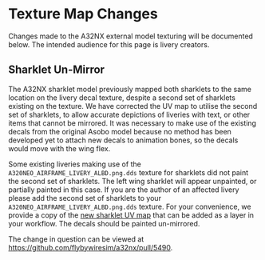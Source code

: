 # Texture Map Changes

Changes made to the A32NX external model texturing will be documented below. The intended audience for this page is livery creators.

## Sharklet Un-Mirror

The A32NX sharklet model previously mapped both sharklets to the same location on the livery decal texture, despite a second set of sharklets existing on the texture. We have corrected the UV map to utilise the second set of sharklets, to allow accurate depictions of liveries with text, or other items that cannot be mirrored. It was necessary to make use of the existing decals from the original Asobo model because no method has been developed yet to attach new decals to animation bones, so the decals would move with the wing flex.

Some existing liveries making use of the `A320NEO_AIRFRAME_LIVERY_ALBD.png.dds` texture for sharklets did not paint the second set of sharklets. The left wing sharklet will appear unpainted, or partially painted in this case. If you are the author of an affected livery  please add the second set of sharklets to your `A320NEO_AIRFRAME_LIVERY_ALBD.png.dds` texture. For your convenience, we provide a copy of the [new sharklet UV map](../assets/a32nx-dev/sharklet_uv_4k.png) that can be added as a layer in your workflow. The decals should be painted un-mirrored.

The change in question can be viewed at https://github.com/flybywiresim/a32nx/pull/5490.
